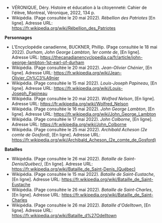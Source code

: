 - VÉRONIQUE, Déry. Histoire et éducation à la citoyenneté: Cahier de l'élève, Montreal, Véronique, 2022, 134 p.
- Wikipédia. (Page consultée le 20 mai 2022). _Rébellion des Patriotes_ [En ligne]. Adresse URL: https://fr.wikipedia.org/wiki/Rébellion_des_Patriotes

**Personnages**

- L'Encyclopédie canadienne, BUCKNER, Phillip. (Page consultée le 18 mai 2022). _Durham, John George Lambton, 1er comte de_, [En ligne]. Adresse URL: https://thecanadianencyclopedia.ca/fr/article/john-george-lambton-1st-earl-of-durham
- Wikipédia. (Page consultée le 20 mai 2022). _Jean-Olivier Chénier_, [En ligne]. Adresse URL: https://fr.wikipedia.org/wiki/Jean-Olivier_Ch%C3%A9nier
- Wikipédia. (Page consultée le 15 mai 2022). _Louis-Joseph Papineau_, [En ligne]. Adresse URL: https://fr.wikipedia.org/wiki/Louis-Joseph_Papineau
- Wikipédia. (Page consultée le 20 mai 2022). _Wolfred Nelson_, [En ligne]. Adresse URL: https://fr.wikipedia.org/wiki/Wolfred_Nelson
- Wikipédia. (Page consultée le 16 mai 2022). _John George Lambton_, [En ligne]. Adresse URL: https://fr.wikipedia.org/wiki/John_George_Lambton
- Wikipédia. (Page consultée le 17 mai 2022). _John Colborne_, [En ligne]. Adresse URL: https://fr.wikipedia.org/wiki/John_Colborne
- Wikipédia. (Page consultée le 25 mai 2022). _Archibald Acheson (2e comte de Gosford)_, [En ligne]. Adresse URL: https://fr.wikipedia.org/wiki/Archibald_Acheson_(2e_comte_de_Gosford)

**Batailles**

- Wikipédia. (Page consultée le 26 mai 2022). _Bataille de Saint-Denis(Québec)_, [En ligne]. Adresse URL: https://fr.wikipedia.org/wiki/Bataille_de_Saint-Denis_(Québec)
- Wikipédia. (Page consultée le 15 mai 2022). _Bataille de Saint-Eustache_, [En ligne]. Adresse URL: https://fr.wikipedia.org/wiki/Bataille_de_Saint-Eustache
- Wikipédia. (Page consultée le 26 mai 2022). _Bataille de Saint-Charles_, [En ligne]. Adresse URL: https://fr.wikipedia.org/wiki/Bataille_de_Saint-Charles
- Wikipédia. (Page consultée le 26 mai 2022). _Bataille d'Odelltown_, [En ligne]. Adresse URL: https://fr.wikipedia.org/wiki/Bataille_d%27Odelltown
